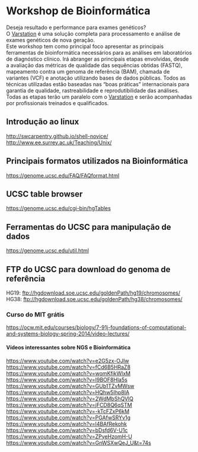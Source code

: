 # Workshop de Bioinformática
Deseja resultado e performance para exames genéticos?</br>
O [Varstation](http://varstation.com) é uma solução completa para processamento e análise de exames genéticos de nova geração.</br>
Este workshop tem como principal foco apresentar as principais ferramentas de bioinformática necessários para as análises em laboratórios de diagnóstico clínico. 
Irá abranger as principais etapas envolvidas, desde a avaliação das métricas de qualidade das sequências obtidas (FASTQ), mapeamento contra um genoma de referência (BAM), chamada de variantes (VCF) e anotação utilizando bases de dados públicas.
Todos as técnicas utilizadas estão baseadas nas “boas práticas” internacionais para garantia de qualidade, rastreabilidade e reprodutibilidade das análises. 
Todas as etapas terão um paralelo com o [Varstation](http://varstation.com) e serão acompanhadas por profissionais treinados e qualificados.

## Introdução ao linux
http://swcarpentry.github.io/shell-novice/ </br>
http://www.ee.surrey.ac.uk/Teaching/Unix/

## Principais formatos utilizados na Bioinformática
https://genome.ucsc.edu/FAQ/FAQformat.html

## UCSC table browser
https://genome.ucsc.edu/cgi-bin/hgTables

## Ferramentas do UCSC para manipulação de dados
https://genome.ucsc.edu/util.html

## FTP do UCSC para download do genoma de referência
HG19: ftp://hgdownload.soe.ucsc.edu/goldenPath/hg19/chromosomes/<br/>
HG38: ftp://hgdownload.soe.ucsc.edu/goldenPath/hg38/chromosomes/

### Curso do MIT grátis
https://ocw.mit.edu/courses/biology/7-91j-foundations-of-computational-and-systems-biology-spring-2014/video-lectures/

#### Vídeos interessantes sobre NGS e Bioinformática
https://www.youtube.com/watch?v=e2G5zx-OJIw <br/>
https://www.youtube.com/watch?v=fCd6B5HRaZ8 <br/>
https://www.youtube.com/watch?v=womKfikWlxM <br/>
https://www.youtube.com/watch?v=I9BOF8Hla5s <br/>
https://www.youtube.com/watch?v=GUb1TZvMWsw <br/>
https://www.youtube.com/watch?v=HQhw5Ihp8IA <br/>
https://www.youtube.com/watch?v=2WdMbShQVlQ <br/>
https://www.youtube.com/watch?v=jFCD8Q6qSTM <br/>
https://www.youtube.com/watch?v=-kTcFZxP6kM <br/>
https://www.youtube.com/watch?v=PGAfwSRYv1g <br/>
https://www.youtube.com/watch?v=l4BAfRekohk <br/>
https://www.youtube.com/watch?v=bDsfd6V-U1c <br/>
https://www.youtube.com/watch?v=ZPyeHzomH-U <br/>
https://www.youtube.com/watch?v=GnWSXwQeJ_U&t=74s <br/>

